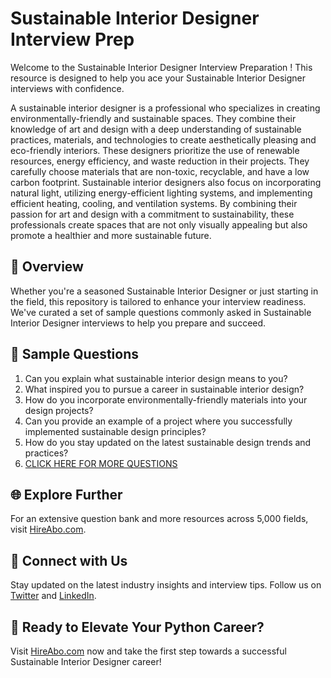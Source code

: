# Sustainable Interior Designer Interview Prep

Welcome to the Sustainable Interior Designer Interview Preparation ! This resource is designed to help you ace your Sustainable Interior Designer interviews with confidence.

A sustainable interior designer is a professional who specializes in creating environmentally-friendly and sustainable spaces. They combine their knowledge of art and design with a deep understanding of sustainable practices, materials, and technologies to create aesthetically pleasing and eco-friendly interiors. These designers prioritize the use of renewable resources, energy efficiency, and waste reduction in their projects. They carefully choose materials that are non-toxic, recyclable, and have a low carbon footprint. Sustainable interior designers also focus on incorporating natural light, utilizing energy-efficient lighting systems, and implementing efficient heating, cooling, and ventilation systems. By combining their passion for art and design with a commitment to sustainability, these professionals create spaces that are not only visually appealing but also promote a healthier and more sustainable future.

## 🚀 Overview

Whether you're a seasoned Sustainable Interior Designer or just starting in the field, this repository is tailored to enhance your interview readiness. We've curated a set of sample questions commonly asked in Sustainable Interior Designer interviews to help you prepare and succeed.

## 📝 Sample Questions

1. Can you explain what sustainable interior design means to you?
2. What inspired you to pursue a career in sustainable interior design?
3. How do you incorporate environmentally-friendly materials into your design projects?
4. Can you provide an example of a project where you successfully implemented sustainable design principles?
5. How do you stay updated on the latest sustainable design trends and practices?
6. [CLICK HERE FOR MORE QUESTIONS](https://hireabo.com/job/6_2_24/Sustainable%20Interior%20Designer)

## 🌐 Explore Further

For an extensive question bank and more resources across 5,000 fields, visit [HireAbo.com](https://www.hireabo.com).

## 📱 Connect with Us

Stay updated on the latest industry insights and interview tips. Follow us on [Twitter](https://twitter.com/hireabo) and [LinkedIn](https://www.linkedin.com/in/hire-abo-3609972a8/).

## 🚀 Ready to Elevate Your Python Career?

Visit [HireAbo.com](https://www.hireabo.com) now and take the first step towards a successful Sustainable Interior Designer career!